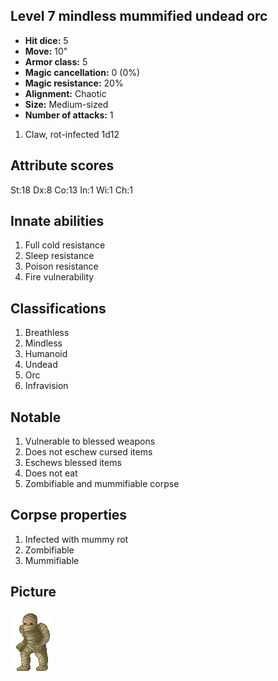 ## Level 7 mindless mummified undead orc
- **Hit dice:** 5
- **Move:** 10"
- **Armor class:** 5
- **Magic cancellation:** 0 (0%)
- **Magic resistance:** 20%
- **Alignment:** Chaotic
- **Size:** Medium-sized
- **Number of attacks:** 1
1. Claw, rot-infected 1d12
## Attribute scores
St:18 Dx:8 Co:13 In:1 Wi:1 Ch:1
## Innate abilities
1. Full cold resistance
2. Sleep resistance
3. Poison resistance
4. Fire vulnerability
## Classifications
1. Breathless
2. Mindless
3. Humanoid
4. Undead
5. Orc
6. Infravision
## Notable
1. Vulnerable to blessed weapons
2. Does not eschew cursed items
3. Eschews blessed items
4. Does not eat
5. Zombifiable and mummifiable corpse
## Corpse properties
1. Infected with mummy rot
2. Zombifiable
3. Mummifiable
## Picture
![Orc mummy](https://github.com/hyvanmielenpelit/GnollHackTileSet/blob/main/Monsters/orc_mummy/orc_mummy.png)

